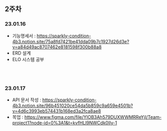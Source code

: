## 2주차

### 23.01.16

- 기능명세서 : https://sparkly-condition-4b3.notion.site/75a8fd7421be41dda09b7c1927d26d3e?v=a84d49ac8707462e8181598f300b88a8
- ERD 설계
- ELO 시스템 공부

<br><br>

### 23.01.17

- API 문서 작성 : https://sparkly-condition-4b3.notion.site/96b451020ce54da5b859c9a659e4501b?v=4d6c3993eb574431b168ed3a2fca8ae8
- 목업 : https://www.figma.com/file/YlOB3Ah579DUXWWMRReYjI/Team-project1?node-id=0%3A1&t=kvfHLI9NWCdk0IIy-1
